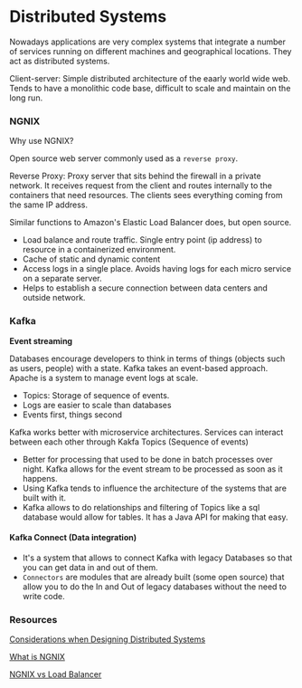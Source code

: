 # Distributed Systems

Nowadays applications are very complex systems that integrate a number of services running on different machines and geographical locations. They act as distributed systems.

Client-server: Simple distributed architecture of the eaarly world wide web. Tends to have a monolithic code base, difficult to scale and maintain on the long run.

### NGNIX

Why use NGNIX?

Open source web server commonly used as a `reverse proxy`. 

Reverse Proxy: Proxy server that sits behind the firewall in a private network. It receives request from the client and routes internally to the containers that need resources. The clients sees everything coming from the same IP address.

Similar functions to Amazon's Elastic Load Balancer does, but open source.

- Load balance and route traffic. Single entry point (ip address) to resource in a containerized environment. 
- Cache of static and dynamic content
- Access logs in a single place. Avoids having logs for each micro service on a separate server.
- Helps to establish a secure connection between data centers and outside network.

### Kafka

**Event streaming**

Databases encourage developers to think in terms of things (objects such as users, people) with a state. Kafka takes an event-based approach.
Apache is a system to manage event logs at scale.

- Topics: Storage of sequence of events.
- Logs are easier to scale than databases
- Events first, things second

Kafka works better with microservice architectures. Services can interact between each other through Kakfa Topics (Sequence of events)
- Better for processing that used to be done in batch processes over night. Kafka allows for the event stream to be processed as soon as it happens.
- Using Kafka tends to influence the architecture of the systems that are built with it.
- Kafka allows to do relationships and filtering of Topics like a sql database would allow for tables. It has a Java API for making that easy.

#### Kafka Connect (Data integration)
- It's a system that allows to connect Kafka with legacy Databases so that you can get data in and out of them.
- `Connectors` are modules that are already built (some open source) that allow you to do the In and Out of legacy databases without the need to write code.

### Resources
[Considerations when Designing Distributed Systems](https://www.suse.com/c/rancher_blog/considerations-when-designing-distributed-systems/)

[What is NGNIX](https://medium.com/devopscurry/what-is-nginx-understanding-the-basics-of-nginx-in-2021-f8ee0f3d3d54)

[NGNIX vs Load Balancer](https://www.sumologic.com/blog/aws-elb-vs-nginx-load-balancer/)